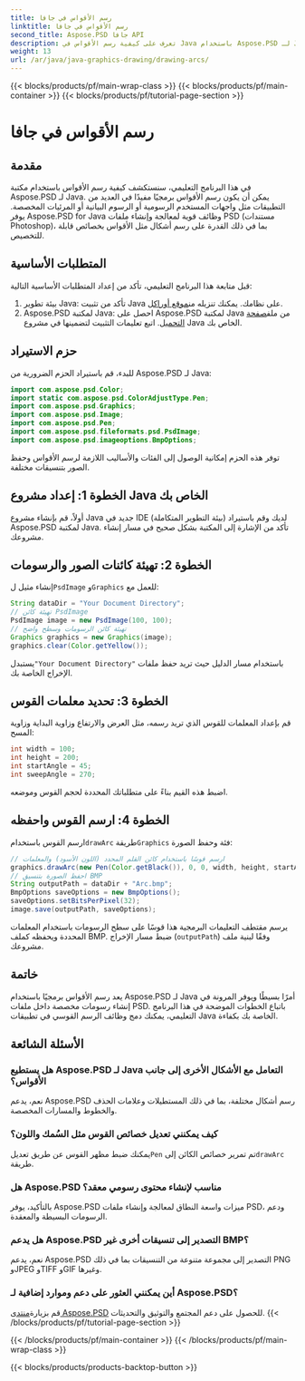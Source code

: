 ```yaml
---
title: رسم الأقواس في جافا
linktitle: رسم الأقواس في جافا
second_title: Aspose.PSD جافا API
description: تعرف على كيفية رسم الأقواس في Java باستخدام Aspose.PSD لـ Java. برنامج تعليمي خطوة بخطوة مع أمثلة التعليمات البرمجية للتطبيقات الرسومية.
weight: 13
url: /ar/java/java-graphics-drawing/drawing-arcs/
---
```


{{< blocks/products/pf/main-wrap-class >}}
{{< blocks/products/pf/main-container >}}
{{< blocks/products/pf/tutorial-page-section >}}

# رسم الأقواس في جافا

## مقدمة
في هذا البرنامج التعليمي، سنستكشف كيفية رسم الأقواس باستخدام مكتبة Aspose.PSD لـ Java. يمكن أن يكون رسم الأقواس برمجيًا مفيدًا في العديد من التطبيقات مثل واجهات المستخدم الرسومية أو الرسوم البيانية أو المرئيات المخصصة. يوفر Aspose.PSD for Java وظائف قوية لمعالجة وإنشاء ملفات PSD (مستندات Photoshop)، بما في ذلك القدرة على رسم أشكال مثل الأقواس بخصائص قابلة للتخصيص.
## المتطلبات الأساسية
قبل متابعة هذا البرنامج التعليمي، تأكد من إعداد المتطلبات الأساسية التالية:
1.  بيئة تطوير Java: تأكد من تثبيت Java على نظامك. يمكنك تنزيله من[موقع أوراكل](https://www.oracle.com/java/).
2.  Aspose.PSD لمكتبة Java: احصل على Aspose.PSD لمكتبة Java من ملف[صفحة التحميل](https://releases.aspose.com/psd/java/). اتبع تعليمات التثبيت لتضمينها في مشروع Java الخاص بك.
## حزم الاستيراد
للبدء، قم باستيراد الحزم الضرورية من Aspose.PSD لـ Java:
```java
import com.aspose.psd.Color;
import static com.aspose.psd.ColorAdjustType.Pen;
import com.aspose.psd.Graphics;
import com.aspose.psd.Image;
import com.aspose.psd.Pen;
import com.aspose.psd.fileformats.psd.PsdImage;
import com.aspose.psd.imageoptions.BmpOptions;
```
توفر هذه الحزم إمكانية الوصول إلى الفئات والأساليب اللازمة لرسم الأقواس وحفظ الصور بتنسيقات مختلفة.
## الخطوة 1: إعداد مشروع Java الخاص بك
أولاً، قم بإنشاء مشروع Java جديد في IDE (بيئة التطوير المتكاملة) لديك وقم باستيراد Aspose.PSD لمكتبة Java. تأكد من الإشارة إلى المكتبة بشكل صحيح في مسار إنشاء مشروعك.
## الخطوة 2: تهيئة كائنات الصور والرسومات
 إنشاء مثيل ل`PsdImage` و`Graphics` للعمل مع:
```java
String dataDir = "Your Document Directory";
// تهيئة كائن PsdImage
PsdImage image = new PsdImage(100, 100);
// تهيئة كائن الرسومات وسطح واضح
Graphics graphics = new Graphics(image);
graphics.clear(Color.getYellow());
```
 يستبدل`"Your Document Directory"` باستخدام مسار الدليل حيث تريد حفظ ملفات الإخراج الخاصة بك.
## الخطوة 3: تحديد معلمات القوس
قم بإعداد المعلمات للقوس الذي تريد رسمه، مثل العرض والارتفاع وزاوية البداية وزاوية المسح:
```java
int width = 100;
int height = 200;
int startAngle = 45;
int sweepAngle = 270;
```
اضبط هذه القيم بناءً على متطلباتك المحددة لحجم القوس وموضعه.
## الخطوة 4: ارسم القوس واحفظه
 ارسم القوس باستخدام`drawArc` طريقة`Graphics` فئة وحفظ الصورة:
```java
// ارسم قوسًا باستخدام كائن القلم المحدد (اللون الأسود) والمعلمات
graphics.drawArc(new Pen(Color.getBlack()), 0, 0, width, height, startAngle, sweepAngle);
// احفظ الصورة بتنسيق BMP
String outputPath = dataDir + "Arc.bmp";
BmpOptions saveOptions = new BmpOptions();
saveOptions.setBitsPerPixel(32);
image.save(outputPath, saveOptions);
```
يرسم مقتطف التعليمات البرمجية هذا قوسًا على سطح الرسومات باستخدام المعلمات المحددة ويحفظه كملف BMP. ضبط مسار الإخراج (`outputPath`) وفقًا لبنية ملف مشروعك.

## خاتمة
يعد رسم الأقواس برمجيًا باستخدام Aspose.PSD لـ Java أمرًا بسيطًا ويوفر المرونة في إنشاء رسومات مخصصة داخل ملفات PSD. باتباع الخطوات الموضحة في هذا البرنامج التعليمي، يمكنك دمج وظائف الرسم القوسي في تطبيقات Java الخاصة بك بكفاءة.

## الأسئلة الشائعة
### هل يستطيع Aspose.PSD لـ Java التعامل مع الأشكال الأخرى إلى جانب الأقواس؟
نعم، يدعم Aspose.PSD رسم أشكال مختلفة، بما في ذلك المستطيلات وعلامات الحذف والخطوط والمسارات المخصصة.
### كيف يمكنني تعديل خصائص القوس مثل السُمك واللون؟
 يمكنك ضبط مظهر القوس عن طريق تعديل`Pen` تم تمرير خصائص الكائن إلى`drawArc` طريقة.
### هل Aspose.PSD مناسب لإنشاء محتوى رسومي معقد؟
بالتأكيد، يوفر Aspose.PSD ميزات واسعة النطاق لمعالجة وإنشاء ملفات PSD، ودعم الرسومات البسيطة والمعقدة.
### هل يدعم Aspose.PSD التصدير إلى تنسيقات أخرى غير BMP؟
نعم، يدعم Aspose.PSD التصدير إلى مجموعة متنوعة من التنسيقات بما في ذلك PNG وJPEG وTIFF وGIF وغيرها.
### أين يمكنني العثور على دعم وموارد إضافية لـ Aspose.PSD؟
 قم بزيارة[منتدى Aspose.PSD](https://forum.aspose.com/c/psd/34) للحصول على دعم المجتمع والتوثيق والتحديثات.
{{< /blocks/products/pf/tutorial-page-section >}}

{{< /blocks/products/pf/main-container >}}
{{< /blocks/products/pf/main-wrap-class >}}

{{< blocks/products/products-backtop-button >}}
